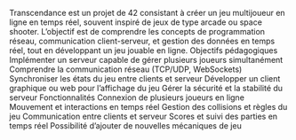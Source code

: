 Transcendance est un projet de 42 consistant à créer un jeu multijoueur en ligne en temps réel, souvent inspiré de jeux de type arcade ou space shooter.
L’objectif est de comprendre les concepts de programmation réseau, communication client-serveur, et gestion des données en temps réel, tout en développant un jeu jouable en ligne.
Objectifs pédagogiques
Implémenter un serveur capable de gérer plusieurs joueurs simultanément
Comprendre la communication réseau (TCP/UDP, WebSockets)
Synchroniser les états du jeu entre clients et serveur
Développer un client graphique ou web pour l’affichage du jeu
Gérer la sécurité et la stabilité du serveur
Fonctionnalités
Connexion de plusieurs joueurs en ligne
Mouvement et interactions en temps réel
Gestion des collisions et règles du jeu
Communication entre clients et serveur
Scores et suivi des parties en temps réel
Possibilité d’ajouter de nouvelles mécaniques de jeu
